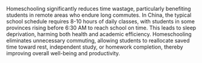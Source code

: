 Homeschooling significantly reduces time wastage, particularly benefiting students in remote areas who endure long commutes. In China, the typical school schedule requires 8-10 hours of daily classes, with students in some provinces rising before 6:30 AM to reach school on time. This leads to sleep deprivation, harming both health and academic efficiency. Homeschooling eliminates unnecessary commuting, allowing students to reallocate saved time toward rest, independent study, or homework completion, thereby improving overall well-being and productivity.